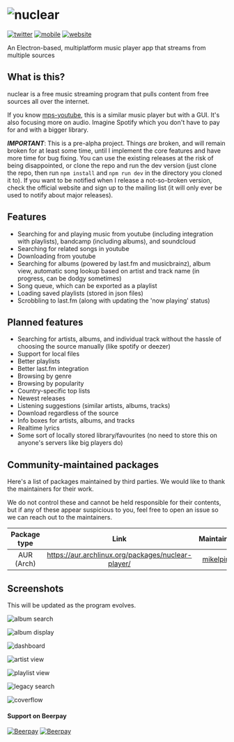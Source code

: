 # ![nuclear](https://raw.githubusercontent.com/nukeop/nuclear/master/resources/media/nuclear/logo_small.png) 

[![twitter](https://raw.githubusercontent.com/nukeop/nuclear/master/resources/media/nuclear/github/twitter.png)](https://twitter.com/nuclear_player) [![mobile](https://raw.githubusercontent.com/nukeop/nuclear/master/resources/media/nuclear/github/mobile.png)](https://github.com/nukeop/nuclear-mobile) [![website](https://raw.githubusercontent.com/nukeop/nuclear/master/resources/media/nuclear/github/website.png)](http://nuclear.gumblert.tech/) 

An Electron-based, multiplatform music player app that streams from multiple sources

## What is this?
nuclear is a free music streaming program that pulls content from free sources all over the internet.

If you know [mps-youtube](https://github.com/mps-youtube/mps-youtube), this is a similar music player but with a GUI.
It's also focusing more on audio. Imagine Spotify which you don't have to pay for and with a bigger library.

***IMPORTANT***: This is a pre-alpha project. Things _are_ broken, and will remain broken for at least some time, until I implement the core features and have more time for bug fixing. You can use the existing releases at the risk of being disappointed, or clone the repo and run the dev version (just clone the repo, then run `npm install` and `npm run dev` in the directory you cloned it to). If you want to be notified when I release a not-so-broken version, check the official website and sign up to the mailing list (it will only ever be used to notify about major releases).

## Features

- Searching for and playing music from youtube (including integration with playlists), bandcamp (including albums), and soundcloud
- Searching for related songs in youtube
- Downloading from youtube
- Searching for albums (powered by last.fm and musicbrainz), album view, automatic song lookup based on artist and track name (in progress, can be dodgy sometimes)
- Song queue, which can be exported as a playlist
- Loading saved playlists (stored in json files)
- Scrobbling to last.fm (along with updating the 'now playing' status)

## Planned features

- Searching for artists, albums, and individual track without the hassle of choosing the source manually (like spotify or deezer)
- Support for local files
- Better playlists
- Better last.fm integration
- Browsing by genre
- Browsing by popularity
- Country-specific top lists
- Newest releases
- Listening suggestions (similar artists, albums, tracks)
- Download regardless of the source
- Info boxes for artists, albums, and tracks
- Realtime lyrics
- Some sort of locally stored library/favourites (no need to store this on anyone's servers like big players do)

## Community-maintained packages

Here's a list of packages maintained by third parties. We would like to thank the maintainers for their work.

We do not control these and cannot be held responsible for their contents, but if any of these appear suspicious to you, feel free to open an issue so we can reach out to the maintainers.

| Package type   |                        Link                        | Maintainer                    |
|:--------------:|:--------------------------------------------------:|:-----------------------------:|
| AUR (Arch)     | https://aur.archlinux.org/packages/nuclear-player/ | [mikelpint](https://github.com/mikelpint)  |


## Screenshots
This will be updated as the program evolves.

![album search](http://i.imgur.com/HtaLDSa.jpg)

![album display](http://i.imgur.com/t5V0kXG.jpg)

![dashboard](http://i.imgur.com/rVBAGLG.png)

![artist view](http://i.imgur.com/EOd1auB.png)

![playlist view](http://i.imgur.com/KYFwu7P.jpg)

![legacy search](http://i.imgur.com/WKBVq1u.jpg)

![coverflow](http://i.imgur.com/eAPTDSc.gif)


#### Support on Beerpay

[![Beerpay](https://beerpay.io/nukeop/nuclear/badge.svg?style=beer-square)](https://beerpay.io/nukeop/nuclear)  [![Beerpay](https://beerpay.io/nukeop/nuclear/make-wish.svg?style=flat-square)](https://beerpay.io/nukeop/nuclear?focus=wish)

